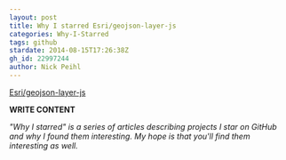 ```yaml
---
layout: post
title: Why I starred Esri/geojson-layer-js
categories: Why-I-Starred
tags: github
stardate: 2014-08-15T17:26:38Z
gh_id: 22997244
author: Nick Peihl
---
```


[Esri/geojson-layer-js](https://github.com/Esri/geojson-layer-js)

**WRITE CONTENT**

*"Why I starred" is a series of articles describing projects I star on GitHub and why I found them interesting. My hope is that you'll find them interesting as well.*

